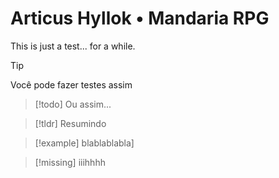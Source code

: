 # Articus Hyllok • Mandaria RPG

This is just a test... for a while.


> [!tip] 
> Você pode fazer testes assim

> [!todo] 
> Ou assim...
> 

> [!tldr] 
> Resumindo 

> [!example] 
> blablablabla]
> 

> [!missing] 
> iiihhhh
> 

